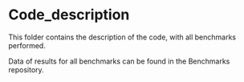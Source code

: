 # Code_description
This folder contains the description of the code, with all benchmarks performed.

Data of results for all benchmarks can be found in the Benchmarks repository.
